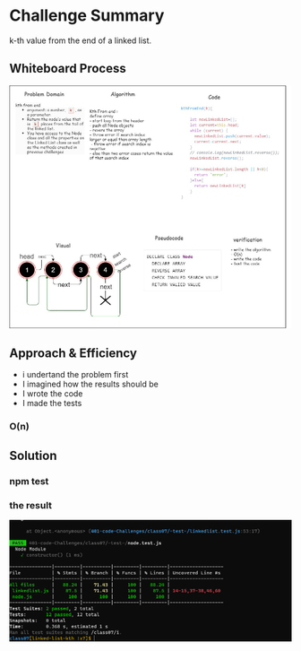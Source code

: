 # Challenge Summary
k-th value from the end of a linked list.

## Whiteboard Process
<!-- Embedded whiteboard image -->
![](linked-list-kth.jpg)


## Approach & Efficiency
<!-- What approach did you take? Why? What is the Big O space/time for this approach? -->
+ i undertand the problem first
+ I imagined how the results should be
+ I wrote the code
+ I made the tests

### O(n)

## Solution
<!-- Show how to run your code, and examples of it in action -->
### npm test

### the result
![](code-challange-7.png)